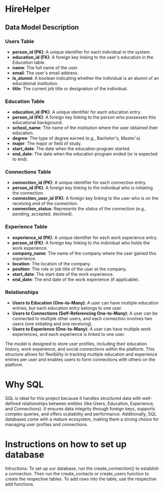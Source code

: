 # HireHelper

## Data Model Description
### Users Table
- **person_id (PK)**: A unique identifier for each individual in the system.
- **education_id (FK)**: A foreign key linking to the user's education in the *Education* table.
- **name**: The full name of the user.
- **email**: The user's email address.
- **is_alumni**: A boolean indicating whether the individual is an alumni of an educational institution.
- **title**: The current job title or designation of the individual.

### Education Table
- **education_id (PK)**: A unique identifier for each education entry.
- **person_id (FK)**: A foreign key linking to the person who possesses this educational background.
- **school_name**: The name of the institution where the user obtained their education.
- **degree**: The type of degree earned (e.g., Bachelor's, Master's).
- **major**: The major or field of study.
- **start_date**: The date when the education program started.
- **end_date**: The date when the education program ended (or is expected to end).

### Connections Table
- **connection_id (PK)**: A unique identifier for each connection entry.
- **person_id (FK)**: A foreign key linking to the individual who is initiating the connection.
- **connection_user_id (FK)**: A foreign key linking to the user who is on the receiving end of the connection.
- **connection_status**: Represents the status of the connection (e.g., pending, accepted, declined).

### Experience Table
- **experience_id (PK)**: A unique identifier for each work experience entry.
- **person_id (FK)**: A foreign key linking to the individual who holds the work experience.
- **company_name**: The name of the company where the user gained this experience.
- **location**: The location of the company.
- **position**: The role or job title of the user at the company.
- **start_date**: The start date of the work experience.
- **end_date**: The end date of the work experience (if applicable).

### Relationships
- **Users to Education (One-to-Many)**: A user can have multiple education entries, but each education entry belongs to one user.
- **Users to Connections (Self-Referencing One-to-Many)**: A user can be connected to multiple other users, and each connection involves two users (one initiating and one receiving).
- **Users to Experience (One-to-Many)**: A user can have multiple work experiences, and each experience is linked to one user.

The model is designed to store user profiles, including their education history, work experience, and social connections within the platform. This structure allows for flexibility in tracking multiple education and experience entries per user and enables users to form connections with others on the platform.

# Why SQL
SQL is ideal for this project because it handles structured data with well-defined relationships between entities (like Users, Education, Experience, and Connections). It ensures data integrity through foreign keys, supports complex queries, and offers scalability and performance. Additionally, SQL databases come with a mature ecosystem, making them a strong choice for managing user profiles and connections.

# Instructions on how to set up database
Intructions: To set up our database, run the create_connection() to establish a connection. Then run the create_contacts or create_users function to create the respective tables. To add rows into the table, use the respective add functions.
